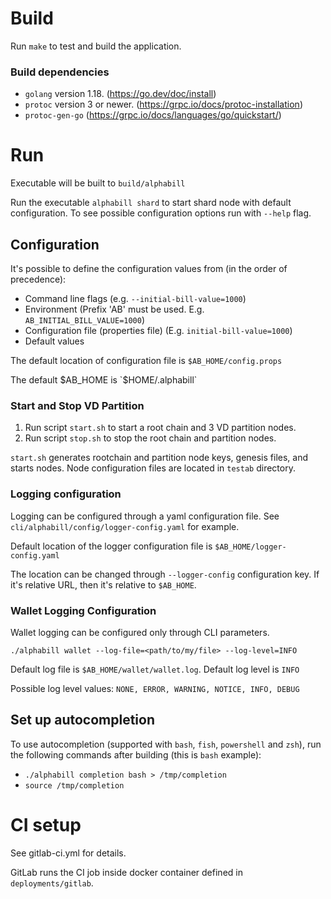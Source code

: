 # Build

Run `make` to test and build the application.

### Build dependencies

* `golang` version 1.18. (https://go.dev/doc/install)
* `protoc` version 3 or newer. (https://grpc.io/docs/protoc-installation)
* `protoc-gen-go` (https://grpc.io/docs/languages/go/quickstart/)

# Run

Executable will be built to `build/alphabill`

Run the executable `alphabill shard` to start shard node with default configuration. To see possible configuration
options run with `--help` flag.

## Configuration

It's possible to define the configuration values from (in the order of precedence):

* Command line flags (e.g. `--initial-bill-value=1000`)
* Environment (Prefix 'AB' must be used. E.g. `AB_INITIAL_BILL_VALUE=1000`)
* Configuration file (properties file) (E.g. `initial-bill-value=1000`)
* Default values

The default location of configuration file is `$AB_HOME/config.props`

The default $AB_HOME is `$HOME/.alphabill`

### Start and Stop VD Partition

1. Run script `start.sh` to start a root chain and 3 VD partition nodes.
2. Run script `stop.sh` to stop the root chain and partition nodes.

`start.sh` generates rootchain and partition node keys, genesis files, and starts nodes.
Node configuration files are located in `testab` directory.

### Logging configuration

Logging can be configured through a yaml configuration file. See `cli/alphabill/config/logger-config.yaml` for example.

Default location of the logger configuration file is `$AB_HOME/logger-config.yaml`

The location can be changed through `--logger-config` configuration key. If it's relative URL, then it's relative
to `$AB_HOME`.

### Wallet Logging Configuration

Wallet logging can be configured only through CLI parameters. 

`./alphabill wallet --log-file=<path/to/my/file> --log-level=INFO`

Default log file is `$AB_HOME/wallet/wallet.log`. Default log level is `INFO`

Possible log level values: `NONE, ERROR, WARNING, NOTICE, INFO, DEBUG`

## Set up autocompletion

To use autocompletion (supported with `bash`, `fish`, `powershell` and `zsh`), run the following commands after
building (this is `bash` example):

* `./alphabill completion bash > /tmp/completion`
* `source /tmp/completion`

# CI setup

See gitlab-ci.yml for details.

GitLab runs the CI job inside docker container defined in `deployments/gitlab`.

